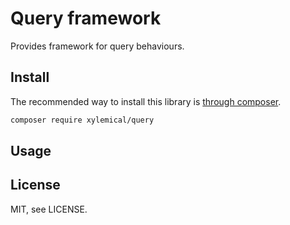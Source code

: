 # Query framework

Provides framework for query behaviours.

## Install

The recommended way to install this library is [through composer](http://getcomposer.org).

```sh
composer require xylemical/query
```

## Usage

## License

MIT, see LICENSE.
